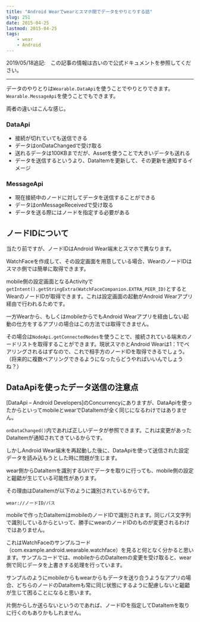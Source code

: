 ```yaml
---
title: "Android Wearでwearとスマホ間でデータをやりとりする話"
slug: 251
date: 2015-04-25
lastmod: 2015-04-25
tags:
    - wear
    - Android
---
```


2019/05/18追記:　この記事の情報は古いので公式ドキュメントを参照してください。

---

データのやりとりは`Wearable.DataApi`を使うことでやりとりできます。`Wearable.MessageApi`を使うことでもできます。

両者の違いはこんな感じ。


### DataApi


<ul>
<li>接続が切れていても送信できる</li>
<li>データはonDataChangedで受け取る</li>
<li>送れるデータは100KBまでだが、Assetを使うことで大きいデータも送れる</li>
<li>データを送信するというより、DataItemを更新して、その更新を通知するイメージ</li>
</ul>

### MessageApi


<ul>
<li>現在接続中のノードに対してデータを送信することができる</li>
<li>データはonMessageReceivedで受け取る</li>
<li>データを送る際にはノードを指定する必要がある</li>
</ul>

## ノードIDについて


当たり前ですが、ノードIDはAndroid Wear端末とスマホで異なります。

WatchFaceを作成して、その設定画面を用意している場合、WearのノードIDはスマホ側では簡単に取得できます。

mobile側の設定画面となるActivityで`getIntent().getStringExtra(WatchFaceCompanion.EXTRA_PEER_ID)`とするとWearのノードIDが取得できます。これは設定画面の起動がAndroid Wearアプリ経由で行われるためです。

一方Wearから、もしくはmobileからでもAndroid Wearアプリを経由しない起動の仕方をするアプリの場合はこの方法では取得できません。

その場合は`NodeApi.getConnectedNodes`を使うことで、接続されている端末のノードリストを取得することができます。現状スマホとAndroid Wearは1：1でペアリングされるはずなので、これで相手方のノードIDを取得できるでしょう。（将来的に複数ペアリングできるようになったらどうやればいいんでしょうね？）


## DataApiを使ったデータ送信の注意点


[DataApi &#8211; Android Developers]のConcurrencyにありますが、DataApiを使ったからといってmobileとwearでDataItemが全く同じになるわけではありません。

`onDataChanged()`内であれば正しいデータが参照できます。これは変更があったDataItemが通知されてきているからです。

しかしAndroid Wear端末を再起動した後に、DataApiを使って送信された設定データを読み込もうとした時に問題が生じます。

wear側からDataItemを識別するUriでデータを取りに行っても、mobile側の設定と齟齬が生じている可能性があります。

その理由はDataItemが以下のように識別されているからです。

`wear://ノードID/パス`

mobileで作ったDataItemはmobileのノードIDで識別されます。同じパス文字列で識別しているからといって、勝手にwearのノードIDのものが変更されるわけではありません。

これはWatchFaceのサンプルコード（com.example.android.wearable.watchface）を見ると何となく分かると思います。サンプルコードでは、mobileからのDataItemの変更を受け取ると、wear側で同じデータを上書きする処理を行っています。

サンプルのようにmobileからもwearからもデータを送り合うようなアプリの場合、どちらのノードのDataItemも常に同じ状態にするように配慮しないと齟齬が生じて困ることになると思います。

片側からしか送らないというのであれば、ノードIDを指定してDataItemを取りに行くのもありかもしれません。


  